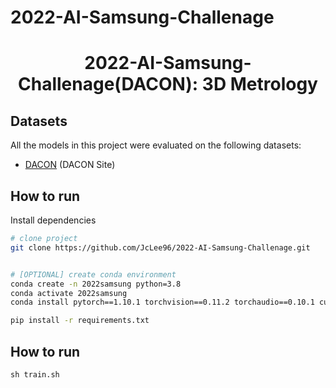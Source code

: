 # 2022-AI-Samsung-Challenage
<div align="center">

# 2022-AI-Samsung-Challenage(DACON): 3D Metrology

</div>

## Datasets

All the models in this project were evaluated on the following datasets:

- [DACON](https://dacon.io/en/competitions/official/235954/data) (DACON Site)


## How to run

Install dependencies

```bash
# clone project
git clone https://github.com/JcLee96/2022-AI-Samsung-Challenage.git


# [OPTIONAL] create conda environment
conda create -n 2022samsung python=3.8
conda activate 2022samsung
conda install pytorch==1.10.1 torchvision==0.11.2 torchaudio==0.10.1 cudatoolkit=11.3 -c pytorch -c conda-forge

pip install -r requirements.txt

```
 
## How to run
```
sh train.sh
```


